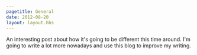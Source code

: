```yaml
---
pagetitle: General
date: 2012-08-20
layout: layout.hbs
---
```


An interesting post about how it's going to be different this time around. I'm going to write a lot more nowadays and use this blog to improve my writing.
